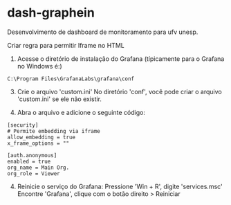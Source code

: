 # dash-graphein
Desenvolvimento de dashboard de monitoramento para ufv unesp.


Criar regra para permitir Iframe no HTML
  1. Acesse o diretório de instalação do Grafana (típicamente para o Grafana no Windows é:)

    C:\Program Files\GrafanaLabs\grafana\conf
     
  3. Crie o arquivo 'custom.ini'
     No diretório 'conf', você pode criar o arquivo 'custom.ini' se ele não existir.
     
  4. Abra o arquivo e adicione o seguinte código:

    [security]
    # Permite embedding via iframe
    allow_embedding = true
    x_frame_options = ""
    
    [auth.anonymous]
    enabled = true
    org_name = Main Org.
    org_role = Viewer

  4. Reinicie o serviço do Grafana:
     Pressione 'Win + R', digite 'services.msc'
     Encontre 'Grafana', clique com o botão direito > Reiniciar

